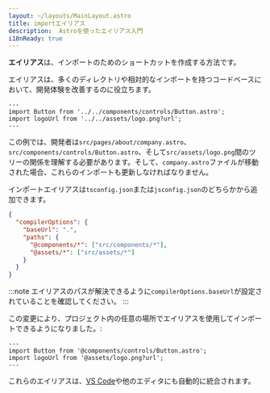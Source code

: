 ```yaml
---
layout: ~/layouts/MainLayout.astro
title: importエイリアス
description:  Astroを使ったエイリアス入門
i18nReady: true
---
```


**エイリアス**は、インポートのためのショートカットを作成する方法です。

エイリアスは、多くのディレクトリや相対的なインポートを持つコードベースにおいて、開発体験を改善するのに役立ちます。

```astro title="src/pages/about/company.astro" del="../../components" del="../../assets"
---
import Button from '../../components/controls/Button.astro';
import logoUrl from '../../assets/logo.png?url';
---
```

この例では、開発者は`src/pages/about/company.astro`、`src/components/controls/Button.astro`、そして`src/assets/logo.png`間のツリーの関係を理解する必要があります。そして、`company.astro`ファイルが移動された場合、これらのインポートも更新しなければなりません。

インポートエイリアスは`tsconfig.json`または`jsconfig.json`のどちらかから追加できます。

```json title="tsconfig.json" ins={5-6}
{
  "compilerOptions": {
    "baseUrl": ".",
    "paths": {
      "@components/*": ["src/components/*"],
      "@assets/*": ["src/assets/*"]
    }
  }
}
```

:::note
エイリアスのパスが解決できるように`compilerOptions.baseUrl`が設定されていることを確認してください。
:::

この変更により、プロジェクト内の任意の場所でエイリアスを使用してインポートできるようになりました。:

```astro title="src/pages/about/company.astro" ins="@components" ins="@assets"
---
import Button from '@components/controls/Button.astro';
import logoUrl from '@assets/logo.png?url';
---
```

これらのエイリアスは、[VS Code](https://code.visualstudio.com/docs/languages/jsconfig)や他のエディタにも自動的に統合されます。

